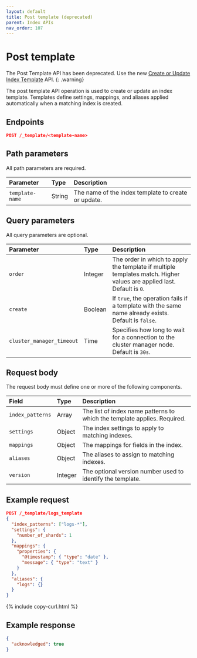 ```yaml
---
layout: default
title: Post template (deprecated)
parent: Index APIs
nav_order: 107
---
```


# Post template

The Post Template API has been deprecated. Use the new [Create or Update Index Template]({{site.url}}{{site.baseurl}}/api-reference/index-apis/create-index-template/) API.
{: .warning}

The post template API operation is used to create or update an index template. Templates define settings, mappings, and aliases applied automatically when a matching index is created.

## Endpoints

```json
POST /_template/<template-name>
```

## Path parameters

All path parameters are required.

| Parameter       | Type   | Description                                     |
| :-------------- | :----- | :---------------------------------------------- |
| `template-name` | String | The name of the index template to create or update. |

## Query parameters

All query parameters are optional.

| Parameter        | Type    | Description                                                                                                       |
| :--------------- | :------ | :---------------------------------------------------------------------------------------------------------------- |
| `order`          | Integer | The order in which to apply the template if multiple templates match. Higher values are applied last. Default is `0`. |
| `create`         | Boolean | If `true`, the operation fails if a template with the same name already exists. Default is `false`.             |
| `cluster_manager_timeout` | Time    | Specifies how long to wait for a connection to the cluster manager node. Default is `30s`.                                        |

## Request body

The request body must define one or more of the following components.

| Field            | Type   | Description                                                          |
| :--------------- | :----- | :------------------------------------------------------------------- |
| `index_patterns` | Array  | The list of index name patterns to which the template applies. Required. |
| `settings`       | Object | The index settings to apply to matching indexes.                         |
| `mappings`       | Object | The mappings for fields in the index.                                    |
| `aliases`        | Object | The aliases to assign to matching indexes.                               |
| `version`        | Integer          | The optional version number used to identify the template.                   |

## Example request

```json
POST /_template/logs_template
{
  "index_patterns": ["logs-*"],
  "settings": {
    "number_of_shards": 1
  },
  "mappings": {
    "properties": {
      "@timestamp": { "type": "date" },
      "message": { "type": "text" }
    }
  },
  "aliases": {
    "logs": {}
  }
}
```

{% include copy-curl.html %}

## Example response

```json
{
  "acknowledged": true
}
```
